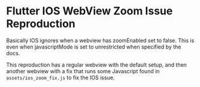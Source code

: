 # Flutter IOS WebView Zoom Issue Reproduction

Basically IOS ignores when a webview has zoomEnabled set to false. This is even when javascriptMode is set to unrestricted when specified by the docs.

This reproduction has a regular webview with the default setup, and then another webview with a fix that runs some Javascript found in `assets/ios_zoom_fix.js` to fix the IOS issue.
